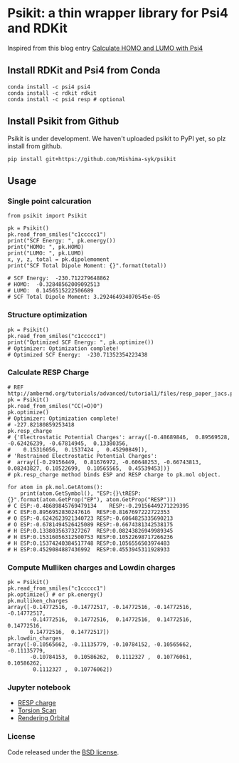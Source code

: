 # Psikit: a thin wrapper library for Psi4 and RDKit

Inspired from this blog entry [Calculate HOMO and LUMO with Psi4](https://iwatobipen.wordpress.com/2018/08/24/calculate-homo-and-lumo-with-psi4-rdkit-psi4/)

## Install RDKit and Psi4 from Conda

    conda install -c psi4 psi4
    conda install -c rdkit rdkit
    conda install -c psi4 resp # optional

## Install Psikit from Github

Psikit is under development.
We haven't uploaded psikit to PyPI yet, so plz install from github.

    pip install git+https://github.com/Mishima-syk/psikit


## Usage

### Single point calcuration

    from psikit import Psikit
    
    pk = Psikit()
    pk.read_from_smiles("c1ccccc1")
    print("SCF Energy: ", pk.energy())
    print("HOMO: ", pk.HOMO)
    print("LUMO: ", pk.LUMO)
    x, y, z, total = pk.dipolemoment
    print("SCF Total Dipole Moment: {}".format(total))
    
    # SCF Energy:  -230.712279648862
    # HOMO:  -0.32848562009092513
    # LUMO:  0.1456515222506689
    # SCF Total Dipole Moment: 3.292464934070545e-05

### Structure optimization

    pk = Psikit()
    pk.read_from_smiles("c1ccccc1")
    print("Optimized SCF Energy: ", pk.optimize())
    # Optimizer: Optimization complete!
    # Optimized SCF Energy:  -230.71352354223438

### Calculate RESP Charge

    # REF http://ambermd.org/tutorials/advanced/tutorial1/files/resp_paper_jacs.pdf
    pk = Psikit()
    pk.read_from_smiles("CC(=O)O")
    pk.optimize()
    # Optimizer: Optimization complete!
    # -227.82180859253418
    pk.resp_charge
    # {'Electrostatic Potential Charges': array([-0.48689846,  0.89569528, -0.62426239, -0.67814945,  0.13380356,
    #    0.15316056,  0.1537424 ,  0.45290849]),
    # 'Restrained Electrostatic Potential Charges':
    #  array([-0.29156449,  0.81676972, -0.60648253, -0.66743813,  0.08243827, 0.10522699,  0.10565565,  0.45539453])}
    # pk.resp_charge method binds ESP and RESP charge to pk.mol object.

    for atom in pk.mol.GetAtoms(): 
        print(atom.GetSymbol(), "ESP:{}\tRESP:{}".format(atom.GetProp("EP"), atom.GetProp("RESP"))) 
    # C ESP:-0.48689845769479134    RESP:-0.29156449271229395
    # C ESP:0.8956952830247616  RESP:0.8167697222722353
    # O ESP:-0.6242623921340723 RESP:-0.6064825335690213
    # O ESP:-0.6781494526425089 RESP:-0.6674381342538175
    # H ESP:0.1338035637327267  RESP:0.08243826949989345
    # H ESP:0.15316056312500753 RESP:0.10522698717266236
    # H ESP:0.15374240384517748 RESP:0.1056556503974483
    # H ESP:0.4529084887436992  RESP:0.4553945311928933

### Compute Mulliken charges and Lowdin charges

    pk = Psikit()
    pk.read_from_smiles("c1ccccc1")
    pk.optimize() # or pk.energy()
    pk.mulliken_charges
    array([-0.14772516, -0.14772517, -0.14772516, -0.14772516, -0.14772517,
           -0.14772516,  0.14772516,  0.14772516,  0.14772516,  0.14772516,
           0.14772516,  0.14772517])
    pk.lowdin_charges
    array([-0.10565662, -0.11135779, -0.10784152, -0.10565662, -0.11135779,
           -0.10784153,  0.10586262,  0.1112327 ,  0.10776061,  0.10586262,
            0.1112327 ,  0.10776062])
 
### Jupyter notebook

- [RESP charge](examples/Rendering_RESP_charge/RESP%20charge%20of%20the%20tetrazole.ipynb)
- [Torsion Scan](examples/Torsion_scan/torsional_scan.ipynb)
- [Rendering Orbital](examples/Rendering_Orbital/Render_orbital.ipynb)

### License

Code released under the [BSD license](LICENSE).
